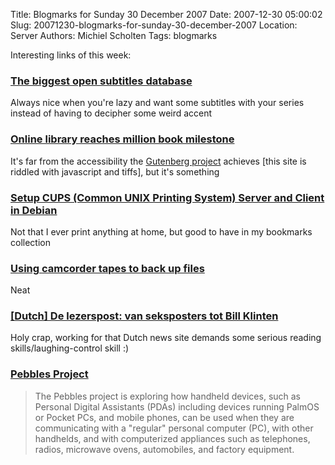 Title: Blogmarks for Sunday 30 December 2007
Date: 2007-12-30 05:00:02
Slug: 20071230-blogmarks-for-sunday-30-december-2007
Location: Server
Authors: Michiel Scholten
Tags: blogmarks

<p>Interesting links of this week:</p>
<h3><a href="http://www.opensubtitles.com/en">The biggest open subtitles database</a></h3>
<p>Always nice when you're lazy and want some subtitles with your series instead of having to decipher some weird accent</p>
<h3><a href="http://www.linux.com/feature/123255">Online library reaches million book milestone</a></h3>
<p>It's far from the accessibility the <a href="http://www.gutenberg.org/">Gutenberg project</a> achieves [this site is riddled with javascript and tiffs], but it's something</p>
<h3><a href="http://www.debianadmin.com/setup-cups-common-unix-printing-system-server-and-client-in-debian.html">Setup CUPS (Common UNIX Printing System) Server and Client in Debian</a></h3>
<p>Not that I ever print anything at home, but good to have in my bookmarks collection</p>
<h3><a href="http://www.linux.com/feature/123169">Using camcorder tapes to back up files</a></h3>
<p>Neat</p>
<h3><a href="http://www.nu.nl/news/1365665/70/cartoon.html">[Dutch] De lezerspost: van seksposters tot Bill Klinten</a></h3>
<p>Holy crap, working for that Dutch news site demands some serious reading skills/laughing-control skill :)</p>
<h3><a href="http://basalt.amulet.cs.cmu.edu/v6/index.php">Pebbles Project</a></h3>
<blockquote><p>The Pebbles project is exploring how handheld devices, such as Personal Digital Assistants (PDAs) including devices running PalmOS or Pocket PCs, and mobile phones, can be used when they are communicating with a "regular" personal computer (PC), with other handhelds, and with computerized appliances such as telephones, radios, microwave ovens, automobiles, and factory equipment.</p></blockquote>
